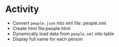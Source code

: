# Activity

- Convert `people.json` into xml file: people.xml
- Create html file:people.html
- Dynamically load data from `people.xml` into table
- Display full name for each person

